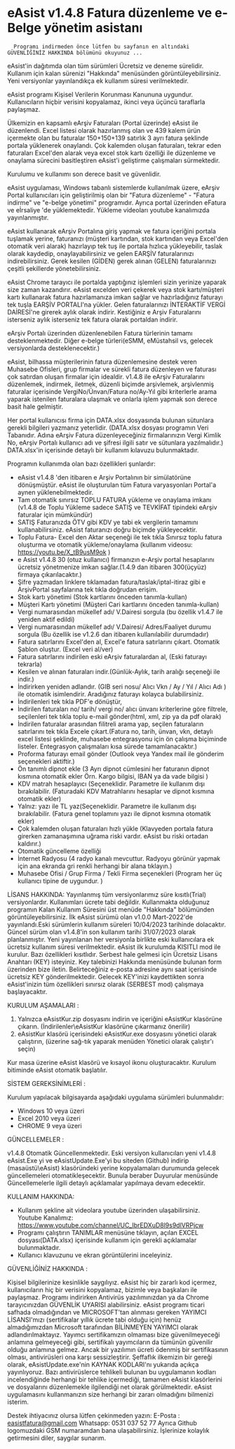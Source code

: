#     eAsist v1.4.8  Fatura düzenleme ve e-Belge yönetim asistanı

      Programı indirmeden önce lütfen bu sayfanın en altındaki GÜVENLİĞİNİZ HAKKINDA bölümünü okuyunuz ...
      
eAsist'in dağıtımda olan tüm sürümleri Ücretsiz ve deneme sürelidir. Kullanım için kalan sürenizi "Hakkında" menüsünden görüntüleyebilirsiniz. Yeni versiyonlar yayınlandıkça ek kullanım süresi verilmektedir.
         
eAsist programı Kişisel Verilerin Korunması Kanununa uygundur. Kullanıcıların hiçbir verisini kopyalamaz, ikinci veya üçüncü taraflarla paylaşmaz.
      
Ülkemizin en kapsamlı eArşiv Faturaları (Portal üzerinde) eAsist ile düzenlendi. Excel listesi olarak hazırlanmış olan ve 439 kalem ürün içermekte olan bu faturalar 150+150+139 satırlık 3 ayrı fatura şeklinde portala yüklenerek onaylandı. Çok kalemden oluşan faturaları, tekrar eden faturaları Excel'den alarak veya excel stok kartı özelliği ile düzenleme ve onaylama sürecini basitleştiren eAsist'i geliştirme çalışmaları sürmektedir.

Kurulumu ve kullanımı son derece basit ve güvenlidir.

eAsist uygulaması, Windows tabanlı sistemlerde kullanılmak üzere, eArşiv Portal kullanıcıları için geliştirilmiş olan bir "Fatura düzenleme" - "Fatura indirme" ve      "e-belge yönetimi" programıdır. Ayrıca portal üzerinden eFatura ve eİrsaliye 'de yüklemektedir. Yükleme videoları youtube kanalımızda yayınlanmıştır.

eAsist kullanarak eArşiv Portalına giriş yapmak ve fatura içeriğini portala tuşlamak yerine, faturanızı (müşteri kartından, stok kartından veya Excel'den otomatik veri alarak) hazırlayıp tek tuş ile portala hızlıca yükleyebilir, taslak olarak kaydedip, onaylayabilirsiniz ve gelen EARŞİV faturalarınızı indirebilirsiniz. Gerek kesilen (GİDEN) gerek alınan (GELEN) faturalarınızı çeşitli şekillerde yönetebilirsiniz.

eAsist Chrome tarayıcı ile portalda yaptığınız işlemleri sizin yerinize yaparak size zaman kazandırır. eAsist excelden veri çekerek veya stok kartı/müşteri kartı kullanarak fatura hazırlamanıza imkan sağlar ve hazırladığınız faturayı tek tuşla EARŞİV PORTALI'na yükler. Gelen faturalarınızı İNTERAKTİF VERGİ DAİRESİ'ne girerek aylık olarak indirir. Kestiğiniz e Arşiv Faturalarını isterseniz aylık isterseniz tek fatura olarak portaldan indirir.

eArşiv Portalı üzerinden düzenlenebilen Fatura türlerinin tamamı desteklenmektedir. Diğer e-belge türleri(eSMM, eMüstahsil vs, gelecek versiyonlarda desteklenecektir.)

eAsist, bilhassa müşterilerinin fatura düzenlemesine destek veren Muhasebe Ofisleri, grup firmalar ve sürekli fatura düzenleyen ve faturası çok satırdan oluşan firmalar için idealdir. 
v1.4.8 ile eArşiv Faturalarını düzenlemek, indirmek, iletmek, düzenli biçimde arşivlemek, arşivlenmiş faturalar içerisinde VergiNo/Ünvan/Fatura no/Ay-Yıl gibi kriterlerle arama yaparak istenilen faturalara ulaşmak ve onlarla işlem yapmak son derece basit hale gelmiştir. 

Her portal kullanıcısı firma için DATA.xlsx dosyasında bulunan sütunlara gerekli bilgileri yazmanız yeterlidir.
(DATA.xlsx dosyası programın Veri Tabanıdır. Adına eArşiv Fatura düzenleyeceğiniz firmalarınızın Vergi Kimlik No, eArşiv Portalı kullanıcı adı ve şifresi ilgili satır ve sütunlara yazılmalıdır.)
DATA.xlsx'in içerisinde detaylı bir kullanım kılavuzu bulunmaktadır.

Programın kullanımda olan bazı özellikleri şunlardır:
- eAsist v1.4.8 'den itibaren e Arşiv Portalının bir simülatörüne dönüşmüştür. eAsist ile oluşturulan tüm Fatura varyasyonları Portal'a aynen yüklenebilmektedir.
- Tam otomatik sınırsız TOPLU FATURA yükleme ve onaylama imkanı (v1.4.8 de Toplu Yükleme sadece SATIŞ ve TEVKİFAT tipindeki eArşiv faturalar için mümkündür)
- SATIŞ Faturanızda ÖTV gibi KDV ye tabi ek vergilerin tamamını kullanabilirsiniz. eAsist faturanızı doğru biçimde yükleyecektir.
- Toplu Fatura- Excel den Aktar seçeneği ile tek tıkla Sınırsız toplu fatura oluşturma ve otomatik yükleme/onaylama (kullanım videosu: https://youtu.be/X_tB9usM9ok )
- e Asist v1.4.8 30 (otuz kullanıcı) firmanızın e-Arşiv portal hesaplarını ücretsiz yönetmenize imkan sağlar.(1.4.9 dan itibaren 300(üçyüz) firmaya çıkarılacaktır.)
- Şifre yazmadan linklere tıklamadan fatura/taslak/iptal-itiraz gibi e ArşivPortal sayfalarına tek tıkla doğrudan erişim.
- Stok kartı yönetimi (Stok kartlarını önceden tanımla-kullan)
- Müşteri Kartı yönetimi (Müşteri Cari kartlarını önceden tanımla-kullan)
- Vergi numarasından mükellef adı/ V.Dairesi sorgula (bu özellik v1.4.7 ile yeniden aktif edildi)
- Vergi numarasından mükellef adı/ V.Dairesi/ Adres/Faaliyet durumu sorgula (Bu özellik ise v1.2.6 dan itibaren kullanılabilir durumdadır)
- Fatura satırlarını Excel'den al, Excel'e fatura satırlarını çıkart. Otomatik Şablon oluştur. (Excel veri al/ver)
- Fatura satırlarını indirilen eski eArşiv faturalardan al, (Eski faturayı tekrarla)
- Kesilen ve alınan faturaları indir.(Günlük-Aylık, tarih aralığı seçeneği ile indir.)
- İndirirken yeniden adlandır. (GIB seri nosu/ Alıcı Vkn / Ay / Yıl / Alıcı Adı ) ile otomatik isimlendirir. Aradığınız faturayı kolayca bulabilirsiniz.
- İndirilenleri tek tıkla PDF'e dönüştür,
- İndirilen faturaları no/ tarih/ vergi no/ alıcı ünvanı kriterlerine göre filtrele, seçilenleri tek tıkla toplu e-mail gönder(html, xml, zip ya da pdf olarak)
- İndirilen faturalar arasından filitreli arama yap, seçilen faturaların satırlarını tek tıkla Excele çıkart.(Fatura no, tarih, ünvan, vkn, detaylı excel listesi    şeklinde, muhasebe entegrasyonu için ön çalışma biçiminde listeler. Entegrasyon çalışmaları kısa sürede tamamlanacaktır.)
- Proforma faturayı email gönder (Outlook veya Yandex mail ile gönderim seçenekleri aktiftir.)
- Ön tanımlı dipnot ekle (3 Ayrı dipnot cümlesini her faturanın dipnot kısmına otomatik ekler Örn. Kargo bilgisi, IBAN ya da vade bilgisi  )
- KDV matrah hesaplayıcı (Seçeneklidir. Parametre ile kullanım dışı bırakılabilir. (Faturadaki KDV Matrahlarını hesaplar ve dipnot kısmına otomatik ekler) 
- Yalnız: yazı ile TL yaz(Seçeneklidir. Parametre ile kullanım dışı bırakılabilir. (Fatura genel toplamını yazı ile dipnot kısmına otomatik ekler)
- Çok kalemden oluşan faturaları hızlı yükle (Klavyeden portala fatura girerken zamanaşımına uğrama riski vardır. eAsist bu riski ortadan kaldırır.)
- Otomatik güncelleme özelliği
- İnternet Radyosu (4 radyo kanalı mevcuttur. Radyoyu görünür yapmak için ana ekranda gri renkli herhangi bir alana tıklayın.)
- Muhasebe Ofisi / Grup Firma / Tekli Firma seçenekleri (Program her üç kullanıcı tipine de uygundur. )

LİSANS HAKKINDA:
Yayınlanmış tüm versiyonlarımız süre kısıtlı(Trial) versiyonlardır. Kullanımları ücrete tabi değildir.
Kullanmakta olduğunuz programın Kalan Kullanım Süresini üst menüde "Hakkında" bölümünden görüntüleyebilirsiniz.
İlk eAsist sürümü olan v1.0.0 Mart-2022'de yayınlandı.Eski sürümlerin kullanım süreleri 10/04/2023 tarihinde dolacaktır. Güncel sürüm olan v1.4.8'in son kullanım tarihi 31/07/2023 olarak planlanmıştır. Yeni yayınlanan her versiyonla birlikte eski kullanıcılara ek ücretsiz kullanım süresi verilmektedir.
eAsist ilk kurulumda KISITLI mod ile kurulur. Bazı özellikleri kısıtlıdır. Serbest hale gelmesi için Ücretsiz Lisans Anahtarı (KEY) isteyiniz.
Key talebinizi Hakkında menüsünde bulunan form üzerinden bize iletin. Belirteceğiniz e-posta adresine aynı saat içerisinde ücretsiz KEY gönderilmektedir. 
Gelecek KEY'inizi kaydettikten sonra eAsist'inizin tüm özellikleri sınırsız olarak (SERBEST mod) çalışmaya başlayacaktır.

KURULUM AŞAMALARI :

1. Yalnızca eAsistKur.zip dosyasını indirin ve içeriğini eAsistKur klasörüne çıkarın. (İndirilenler\eAsistKur klasörüne çıkarmanız önerilir)
2. eAsistKur klasörü içerisindeki eAsistKur.exe dosyasını yönetici olarak çalıştırın, (üzerine sağ-tık yaparak menüden Yönetici olarak çalıştır'ı seçin)

Kur masa üzerine eAsist klasörü ve kısayol ikonu oluşturacaktır. 
Kurulum bitiminde eAsist otomatik başlatılır.

SİSTEM GEREKSİNİMLERİ :

Kurulum yapılacak bilgisayarda aşağıdaki uygulama sürümleri bulunmalıdır:
- Windows 10 veya üzeri
- Excel 2010 veya üzeri
- CHROME   9 veya üzeri

GÜNCELLEMELER :

v1.4.8 Otomatik Güncellenmektedir. Eski versiyon kullanıcıları yeni v1.4.8 eAsist.Exe yi ve eAsistUpdate.Exe'yi bu siteden (Github) indirip (masaüstü\eAsist\) klasöründeki yerine kopyalamaları durumunda gelecek güncellemeleri otomatikleşecektir. Bunula beraber Duyurular menüsünde Güncellemelerle ilgili detaylı açıklamalar 
yapılmaya devam edecektir.

KULLANIM HAKKINDA:

- Kullanım şekline ait videolara youtube üzerinden ulaşabilirsiniz.  
  Youtube Kanalımız:    https://www.youtube.com/channel/UC_IbrEDXuD8l9s9dlVRPjcw
- Programı çalıştırın TANIMLAR menüsüne tıklayın, açılan EXCEL dosyası(DATA.xlsx) içerisinde kullanım için gerekli açıklamalar bulunmaktadır.
- Kullanıcı klavuzunu ve ekran görüntülerini inceleyiniz.

GÜVENLİĞİNİZ HAKKINDA : 

Kişisel bilgilerinize kesinlikle saygılıyız. eAsist hiç bir zararlı kod içermez, kullanıcıların hiç bir verisini kopyalamaz, bizimle veya başkaları ile paylaşmaz. Programı indirirken Antivirüs yazılımınızdan ya da Chrome tarayıcınızdan GÜVENLİK UYARISI alabilirsiniz. eAsist programı ticari safhada olmadığından ve MICROSOFT'tan alınması gereken YAYIMCI LİSANSI'mızı (sertifikalar yıllık ücrete tabi olduğu için) henüz almadığımızdan Microsoft tarafından BİLİNMEYEN YAYIMCI olarak adlandırılmaktayız. Yayımcı sertifikamızın olmaması bize güvenilmeyeceği anlamına gelmeyeceği gibi, sertifikalı yayımcıların da tümünün güvenilir olduğu anlamına gelmez. Ancak bir yazılımın ücreti ödenmiş bir sertifikasının olması, antivirüsleri ona karşı sessizleştirir.
Şeffaflık ilkemizin bir gereği olarak, eAsistUpdate.exe'nin KAYNAK KODLARI'nı yukarıda açıkça yayınlıyoruz. 
Bazı antivirüslerce tehlikeli bulunan bu uygulamanın kodları incelendiğinde herhangi bir tehlike içermediği, tamamen eAsist klasörlerini ve dosyalarını düzenlemekle ilgilendiği net olarak görülmektedir.
eAsist uygulamasını kullanmanızın size herhangi bir zararı olmadığını bilmenizi isterim.

Destek ihtiyacınız olursa lütfen çekinmeden yazın: 
E-Posta : easistfatura@gmail.com 
Whatsapp: 0531 037 52 77
Ayrıca Github logomuzdaki GSM numaramdan bana ulaşabilirsiniz. 
İşlerinize kolaylık getirmesini diler, saygılar sunarım.

